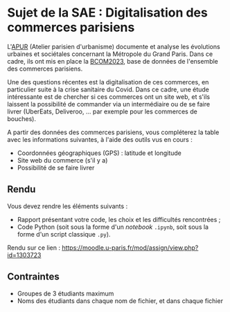 # Sujet de la SAE : Digitalisation des commerces parisiens

L'[APUR](https://www.apur.org/) (Atelier parisien d'urbanisme) documente et analyse les évolutions urbaines et sociétales concernant la Métropole du Grand Paris. Dans ce cadre, ils ont mis en place la [BCOM2023](https://geocatalogue.apur.org/catalogue/srv/fre/catalog.search#/metadata/96df6162-0683-4ac2-9471-074c5bdd76fe), base de données de l'ensemble des commerces parisiens.

Une des questions récentes est la digitalisation de ces commerces, en particulier suite à la crise sanitaire du Covid. Dans ce cadre, une étude intéressante est de chercher si ces commerces ont un site web, et s'ils laissent la possibilité de commander via un intermédiaire ou de se faire livrer (UberEats, Deliveroo, ... par exemple pour les commerces de bouches).

A partir des données des commerces parisiens, vous compléterez la table avec les informations suivantes, à l'aide des outils vus en cours :

- Coordonnées géographiques (GPS) : latitude et longitude
- Site web du commerce (s'il y a)
- Possibilité de se faire livrer

## Rendu

Vous devez rendre les éléments suivants :

- Rapport présentant votre code, les choix et les difficultés rencontrées ;
- Code Python (soit sous la forme d'un *notebook* `.ipynb`, soit sous la forme d'un script classique `.py`).

Rendu sur ce lien : <https://moodle.u-paris.fr/mod/assign/view.php?id=1303723>

## Contraintes

- Groupes de 3 étudiants maximum
- Noms des étudiants dans chaque nom de fichier, et dans chaque fichier

  


